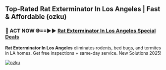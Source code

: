 ## Top-Rated Rat Exterminator In Los Angeles | Fast & Affordable (ozku)

<h3>🐜 ACT NOW 🌐==►► <a href="https://tinyurl.com/2dysvsjj" rel="nofollow">Rat Exterminator In Los Angeles Special Deals</a></h3>

**Rat Exterminator In Los Angeles** eliminates rodents, bed bugs, and termites in LA homes. Get free inspections + same-day service. New Solutions 2025!

[![ozku](https://i.imgur.com/JCYaghj.jpeg)](https://tinyurl.com/2dysvsjj)